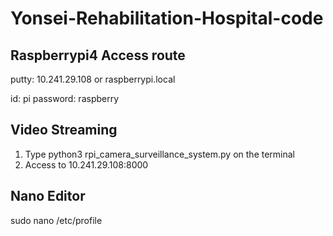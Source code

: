 # Yonsei-Rehabilitation-Hospital-code

## Raspberrypi4 Access route
putty: 10.241.29.108 or raspberrypi.local

id: pi
password: raspberry

## Video Streaming

1. Type python3 rpi_camera_surveillance_system.py on the terminal
2. Access to 10.241.29.108:8000


## Nano Editor 
sudo nano /etc/profile
